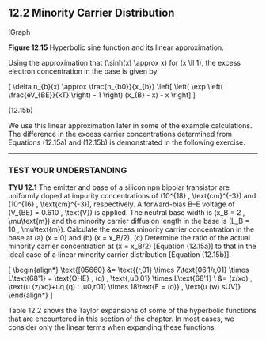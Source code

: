 ## 12.2 Minority Carrier Distribution

!Graph

**Figure 12.15** Hyperbolic sine function and its linear approximation.

Using the approximation that \(\sinh(x) \approx x\) for \(x \ll 1\), the excess electron concentration in the base is given by

\[
\delta n_{b}(x) \approx \frac{n_{b0}}{x_{b}} \left[ \left( \exp \left( \frac{eV_{BE}}{kT} \right) - 1 \right) (x_{B} - x) - x \right]
\]

(12.15b)

We use this linear approximation later in some of the example calculations. The difference in the excess carrier concentrations determined from Equations (12.15a) and (12.15b) is demonstrated in the following exercise.

----

### TEST YOUR UNDERSTANDING

**TYU 12.1** The emitter and base of a silicon npn bipolar transistor are uniformly doped at impurity concentrations of \(10^{18} \, \text{cm}^{-3}\) and \(10^{16} \, \text{cm}^{-3}\), respectively. A forward-bias B–E voltage of \(V_{BE} = 0.610 \, \text{V}\) is applied. The neutral base width is \(x_B = 2 \, \mu\text{m}\) and the minority carrier diffusion length in the base is \(L_B = 10 \, \mu\text{m}\). Calculate the excess minority carrier concentration in the base at (a) \(x = 0\) and (b) \(x = x_B/2\). (c) Determine the ratio of the actual minority carrier concentration at \(x = x_B/2\) [Equation (12.15a)] to that in the ideal case of a linear minority carrier distribution [Equation (12.15b)].

\[ 
\begin{align*}
\text{[05660} &= \text{(r,01} \times 7\text{06,1/r,01} \times L\text{68'1} = \text{OHE} \, (q) \, \text{,u0,01} \times L\text{68'1} \\
&= (z/xq) \, \text{u (z/xq)+uq (q) : ,u0,r01} \times 18\text{E = (o)} \, \text{u (w) sUV]}
\end{align*}
\]

Table 12.2 shows the Taylor expansions of some of the hyperbolic functions that are encountered in this section of the chapter. In most cases, we consider only the linear terms when expanding these functions.